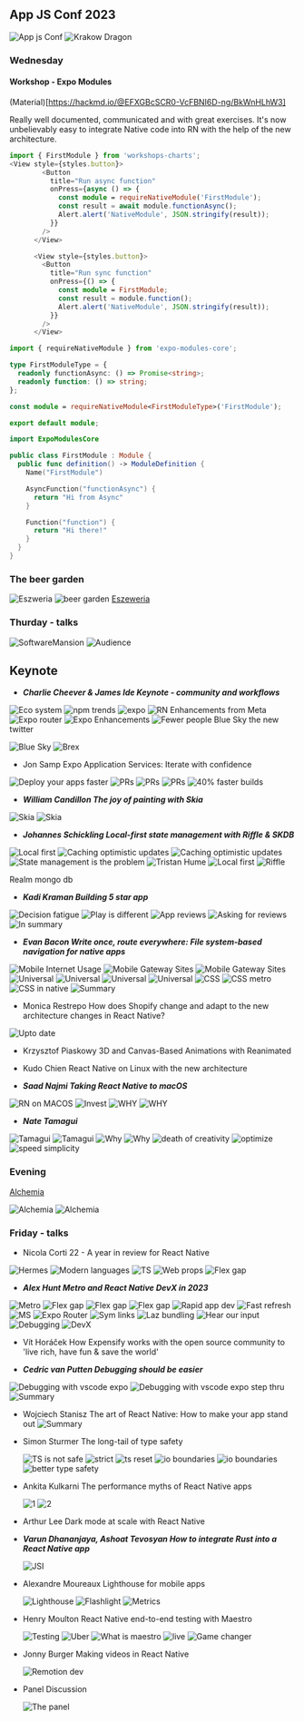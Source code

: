 ## App JS Conf 2023

![App js Conf](photos/IMG_4171.jpeg)
![Krakow Dragon](photos/IMG_4152.jpeg)

### Wednesday

#### Workshop - Expo Modules

(Material)[https://hackmd.io/@EFXGBcSCR0-VcFBNI6D-ng/BkWnHLhW3]

Really well documented, communicated and with great exercises.
It's now unbelievably easy to integrate Native code into RN with the help of the new architecture.

```ts
import { FirstModule } from 'workshops-charts';
<View style={styles.button}>
        <Button
          title="Run async function"
          onPress={async () => {
            const module = requireNativeModule('FirstModule');
            const result = await module.functionAsync();
            Alert.alert('NativeModule', JSON.stringify(result));
          }}
        />
      </View>

      <View style={styles.button}>
        <Button
          title="Run sync function"
          onPress={() => {
            const module = FirstModule;
            const result = module.function();
            Alert.alert('NativeModule', JSON.stringify(result));
          }}
        />
      </View>
```

```ts
import { requireNativeModule } from 'expo-modules-core';

type FirstModuleType = {
  readonly functionAsync: () => Promise<string>;
  readonly function: () => string;
};

const module = requireNativeModule<FirstModuleType>('FirstModule');

export default module;
```

```swift
import ExpoModulesCore

public class FirstModule : Module {
  public func definition() -> ModuleDefinition {
    Name("FirstModule")

    AsyncFunction("functionAsync") {
      return "Hi from Async"
    }

    Function("function") {
      return "Hi there!"
    }
  }
}
```

### The beer garden

![Eszweria](photos/IMG_4143.jpeg)
![beer garden](photos/IMG_4140.jpeg)
[Eszeweria](https://www.google.com/maps/place/Eszeweria/@50.0506342,19.9445393,3a,75y,90t/data=!3m8!1e2!3m6!1sAF1QipM1A1aGMkP777Ueb06wiToingpHWz3pIEnKFwk!2e10!3e12!6shttps:%2F%2Flh5.googleusercontent.com%2Fp%2FAF1QipM1A1aGMkP777Ueb06wiToingpHWz3pIEnKFwk%3Dw114-h86-k-no!7i4032!8i3024!4m17!1m9!3m8!1s0x47165b6a2e7d8bef:0x62672e9c1bce5ed7!2sKazimierz,+Kraków,+Polen!3b1!8m2!3d50.0485563!4d19.9447183!10e5!16zL20vMDJ2cHk4!3m6!1s0x47165b7d5b894933:0xfff2cca5d376a5e6!8m2!3d50.0505691!4d19.9445711!10e5!16s%2Fg%2F11gmt9t0bn?entry=ttu)

### Thurday - talks

![SoftwareMansion](photos/IMG_4150.jpeg)
![Audience](photos/IMG_4151.jpeg)

## Keynote

- **_Charlie Cheever & James Ide
  Keynote - community and workflows_**

![Eco system](photos/IMG_4166.jpeg)
![npm trends](photos/IMG_4157.jpeg)
![expo](photos/IMG_4158.jpeg)
![RN Enhancements from Meta](photos/IMG_4162.jpeg)
![Expo router](photos/IMG_4163.jpeg)
![Expo Enhancements](photos/IMG_4164.jpeg)
![Fewer people](photos/IMG_4165.jpeg)
Blue Sky the new twitter

![Blue Sky](photos/IMG_4167.jpeg)
![Brex](photos/IMG_4169.jpeg)

- Jon Samp
  Expo Application Services: Iterate with confidence

![Deploy your apps faster](photos/IMG_4171.jpeg)
![PRs](photos/IMG_4176.jpeg)
![PRs](photos/IMG_4177.jpeg)
![PRs](photos/IMG_4182.jpeg)
![40% faster builds](photos/IMG_4184.jpeg)

- **_William Candillon
  The joy of painting with Skia_**

![Skia](photos/IMG_4188.jpeg)
![Skia](photos/IMG_4185.jpeg)

- **_Johannes Schickling
  Local-first state management with Riffle & SKDB_**

![Local first](photos/IMG_4189.jpeg)
![Caching optimistic updates](photos/IMG_4191.jpeg)
![Caching optimistic updates](photos/IMG_4192.jpeg)
![State management is the problem](photos/IMG_4194.jpeg)
![Tristan Hume](photos/IMG_4196.jpeg)
![Local first](photos/IMG_4197.jpeg)
![Riffle](photos/IMG_4203.jpeg)

Realm mongo db

- **_Kadi Kraman
  Building 5 star app_**

![Decision fatigue](photos/IMG_4205.jpeg)
![Play is different](photos/IMG_4206.jpeg)
![App reviews](photos/IMG_4208.jpeg)
![Asking for reviews](photos/IMG_4210.jpeg)
![In summary](photos/IMG_4214.jpeg)

- **_Evan Bacon
  Write once, route everywhere: File system-based navigation for native apps_**

![Mobile Internet Usage](photos/IMG_4215.jpeg)
![Mobile Gateway Sites](photos/IMG_4216.jpeg)
![Mobile Gateway Sites](photos/IMG_4217.jpeg)
![Universal](photos/IMG_4218.jpeg)
![Universal](photos/IMG_4219.jpeg)
![Universal](photos/IMG_4220.jpeg)
![Universal](photos/IMG_4221.jpeg)
![CSS](photos/IMG_4225.jpeg)
![CSS metro](photos/IMG_4226.jpeg)
![CSS in native](photos/IMG_4227.jpeg)
![Summary](photos/IMG_4229.jpeg)

- Monica Restrepo
  How does Shopify change and adapt to the new architecture changes in React Native?

![Upto date](photos/IMG_4230.jpeg)

- Krzysztof Piaskowy
  3D and Canvas-Based Animations with Reanimated

- Kudo Chien
  React Native on Linux with the new architecture

- **_Saad Najmi
  Taking React Native to macOS_**

![RN on MACOS](photos/IMG_4237.jpeg)
![Invest](photos/IMG_4238.jpeg)
![WHY](photos/IMG_4239.jpeg)
![WHY](photos/IMG_4247.jpeg)

- **_Nate
  Tamagui_**

![Tamagui](photos/IMG_4248.jpeg)
![Tamagui](photos/IMG_4249.jpeg)
![Why](photos/IMG_4251.jpeg)
![Why](photos/IMG_4254.jpeg)
![death of creativity](photos/IMG_4255.jpeg)
![optimize](photos/IMG_4257.jpeg)
![speed simplicity](photos/IMG_4263.jpeg)

### Evening

[Alchemia](https://www.google.com/maps/place/Alchemia/@50.0522148,19.9450978,3a,75y,90t/data=!3m8!1e2!3m6!1sAF1QipOpEgS-hbJxkLkyERbXAKPiIGmhnWkkeOa0elEe!2e10!3e12!6shttps:%2F%2Flh5.googleusercontent.com%2Fp%2FAF1QipOpEgS-hbJxkLkyERbXAKPiIGmhnWkkeOa0elEe%3Dw99-h86-k-no!7i1334!8i1151!4m16!1m8!3m7!1s0x47165b6a5d7eda4b:0x71c57113b17f155e!2splac+Nowy,+31-056+Kraków,+Polen!3b1!8m2!3d50.0518711!4d19.9446205!16s%2Fg%2F123266t4!3m6!1s0x47165b6c64662dab:0x5daf119c1937989d!8m2!3d50.0521919!4d19.9450021!10e5!16s%2Fg%2F11fmlf4d1n?entry=ttu)

![Alchemia](photos/IMG_4268.jpeg)
![Alchemia](photos/IMG_4269.jpeg)

### Friday - talks

- Nicola Corti
  22 - A year in review for React Native

![Hermes](photos/IMG_4281.jpeg)
![Modern languages](photos/IMG_4282.jpeg)
![TS](photos/IMG_4283.jpeg)
![Web props](photos/IMG_4284.jpeg)
![Flex gap](photos/IMG_4285.jpeg)

- **_Alex Hunt
  Metro and React Native DevX in 2023_**

![Metro](photos/IMG_4292.jpeg)
![Flex gap](photos/IMG_4288.jpeg)
![Flex gap](photos/IMG_4292.jpeg)
![Flex gap](photos/IMG_4293.jpeg)
![Rapid app dev](photos/IMG_4295.jpeg)
![Fast refresh](photos/IMG_4297.jpeg)
![MS](photos/IMG_4299.jpeg)
![Expo Router](photos/IMG_4300.jpeg)
![Sym links](photos/IMG_4302.jpeg)
![Laz bundling](photos/IMG_4307.jpeg)
![Hear our input](photos/IMG_4309.jpeg)
![Debugging](photos/IMG_4310.jpeg)
![DevX](photos/IMG_4311.jpeg)

- Vít Horáček
  How Expensify works with the open source community to 'live rich, have fun & save the world'

- **_Cedric van Putten
  Debugging should be easier_**

![Debugging with vscode expo ](photos/IMG_4316.jpeg)
![Debugging with vscode expo step thru ](photos/IMG_4317.jpeg)
![Summary](photos/IMG_4320.jpeg)

- Wojciech Stanisz
  The art of React Native: How to make your app stand out
  ![Summary](photos/IMG_4321.jpeg)

- Simon Sturmer
  The long-tail of type safety

  ![TS is not safe](photos/IMG_4323.jpeg)
  ![strict](photos/IMG_4324.jpeg)
  ![ts reset](photos/IMG_4325.jpeg)
  ![io boundaries](photos/IMG_4326.jpeg)
  ![io boundaries](photos/IMG_4329.jpeg)
  ![better type safety](photos/IMG_4330.jpeg)

- Ankita Kulkarni
  The performance myths of React Native apps

  ![1](photos/IMG_4331.jpeg)
  ![2](photos/IMG_4332.jpeg)

- Arthur Lee
  Dark mode at scale with React Native

- **_Varun Dhananjaya, Ashoat Tevosyan
  How to integrate Rust into a React Native app_**

  ![JSI](photos/IMG_4335.jpeg)

- Alexandre Moureaux
  Lighthouse for mobile apps

  ![Lighthouse](photos/IMG_4336.jpeg)
  ![Flashlight](photos/IMG_4337.jpeg)
  ![Metrics](photos/IMG_4339.jpeg)

- Henry Moulton
  React Native end-to-end testing with Maestro

  ![Testing](photos/IMG_4345.jpeg)
  ![Uber](photos/IMG_4346.jpeg)
  ![What is maestro](photos/IMG_4348.jpeg)
  ![live](photos/IMG_4350.jpeg)
  ![Game changer](photos/IMG_4351.jpeg)

- Jonny Burger
  Making videos in React Native

  ![Remotion dev](photos/IMG_4353.jpeg)

- Panel Discussion

  ![The panel](photos/IMG_4354.jpeg)
